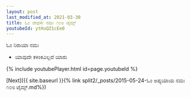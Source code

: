 ```yaml
---
layout: post
last_modified_at: 2021-03-30
title: ಓಂ ವೇಧಸೇ ನಮಃ ೧೦೮ ಟೈಮ್ಸ್
youtubeId: ytHuQZ1cEe0
---
```

 
 
 ಓಂ ನಿರಾಯಾ ನಮಃ  
 
 -  ಯಾವುದೇ ಕಳಂಕವಿಲ್ಲದೆ ಯಾರು 
 
  
 
  
 
 
 
 
 
 


{% include youtubePlayer.html id=page.youtubeId %}
 
[Next]({{ site.baseurl }}{% link  split2/_posts/2015-05-24-ಓಂ ಅಪ್ಯಯಾಯ ನಮಃ  ೧೦೮ ಟೈಮ್ಸ್.md%})
 
